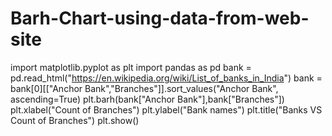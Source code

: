 # Barh-Chart-using-data-from-web-site

import matplotlib.pyplot as plt
import pandas as pd
bank = pd.read_html("https://en.wikipedia.org/wiki/List_of_banks_in_India")
bank = bank[0][["Anchor Bank","Branches"]].sort_values("Anchor Bank", ascending=True)
plt.barh(bank["Anchor Bank"],bank["Branches"])
plt.xlabel("Count of Branches")
plt.ylabel("Bank names")
plt.title("Banks VS Count of Branches")
plt.show()
